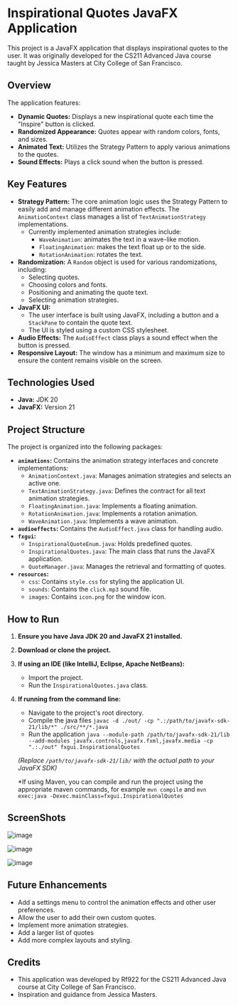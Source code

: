 # Inspirational Quotes JavaFX Application

This project is a JavaFX application that displays inspirational quotes to the user. It was originally developed for the CS211 Advanced Java course taught by Jessica Masters at City College of San Francisco.

## Overview

The application features:

*   **Dynamic Quotes:** Displays a new inspirational quote each time the "Inspire" button is clicked.
*   **Randomized Appearance:** Quotes appear with random colors, fonts, and sizes.
*   **Animated Text:** Utilizes the Strategy Pattern to apply various animations to the quotes.
*   **Sound Effects:** Plays a click sound when the button is pressed.

## Key Features

*   **Strategy Pattern:** The core animation logic uses the Strategy Pattern to easily add and manage different animation effects. The `AnimationContext` class manages a list of `TextAnimationStrategy` implementations. 
    *   Currently implemented animation strategies include:
        *   `WaveAnimation`: animates the text in a wave-like motion.
        *   `FloatingAnimation`: makes the text float up or to the side.
        *   `RotationAnimation`: rotates the text.
*   **Randomization:** A `Random` object is used for various randomizations, including:
    *   Selecting quotes.
    *   Choosing colors and fonts.
    *   Positioning and animating the quote text.
    *   Selecting animation strategies.
*   **JavaFX UI:**
    *   The user interface is built using JavaFX, including a button and a `StackPane` to contain the quote text.
    *   The UI is styled using a custom CSS stylesheet.
*   **Audio Effects:** The `AudioEffect` class plays a sound effect when the button is pressed.
*   **Responsive Layout:** The window has a minimum and maximum size to ensure the content remains visible on the screen.

## Technologies Used

*   **Java:** JDK 20
*   **JavaFX:** Version 21

## Project Structure

The project is organized into the following packages:

*   **`animations`:** Contains the animation strategy interfaces and concrete implementations:
    *   `AnimationContext.java`: Manages animation strategies and selects an active one.
    *   `TextAnimationStrategy.java`: Defines the contract for all text animation strategies.
    *   `FloatingAnimation.java`: Implements a floating animation.
    *   `RotationAnimation.java`: Implements a rotation animation.
    *   `WaveAnimation.java`: Implements a wave animation.
*   **`audioeffects`:** Contains the `AudioEffect.java` class for handling audio.
*   **`fxgui`:**
    *   `InspirationalQuoteEnum.java`: Holds predefined quotes.
    *   `InspirationalQuotes.java`: The main class that runs the JavaFX application.
    *   `QuoteManager.java`: Manages the retrieval and formatting of quotes.
*   **`resources`:**
    *   `css`: Contains `style.css` for styling the application UI.
    *   `sounds`:  Contains the `click.mp3` sound file.
    *   `images`: Contains `icon.png` for the window icon.

## How to Run

1.  **Ensure you have Java JDK 20 and JavaFX 21 installed.**
2.  **Download or clone the project.**
3.  **If using an IDE (like IntelliJ, Eclipse, Apache NetBeans):**
    *   Import the project.
    *   Run the `InspirationalQuotes.java` class.
4.  **If running from the command line:**
    *   Navigate to the project's root directory.
    *   Compile the java files `javac -d ./out/ -cp ".:/path/to/javafx-sdk-21/lib/*" ./src/**/*.java`
    *   Run the application `java --module-path /path/to/javafx-sdk-21/lib --add-modules javafx.controls,javafx.fxml,javafx.media -cp ".:./out" fxgui.InspirationalQuotes`

    *(Replace `/path/to/javafx-sdk-21/lib/` with the actual path to your JavaFX SDK)*
    
    *If using Maven, you can compile and run the project using the appropriate maven commands, for example `mvn compile` and `mvn exec:java -Dexec.mainClass=fxgui.InspirationalQuotes`

## ScreenShots

![image](https://github.com/user-attachments/assets/b134ebc2-76dc-4fa3-932f-d49193323c1a)

![image](https://github.com/user-attachments/assets/4b91f9bb-1515-4836-8bed-376d31545328)

![image](https://github.com/user-attachments/assets/5ccfec9e-a217-470d-9cfc-91fad10c51bc)


## Future Enhancements

*   Add a settings menu to control the animation effects and other user preferences.
*   Allow the user to add their own custom quotes.
*   Implement more animation strategies.
*   Add a larger list of quotes
*   Add more complex layouts and styling.

## Credits

*   This application was developed by Rf922 for the CS211 Advanced Java course at City College of San Francisco.
*   Inspiration and guidance from Jessica Masters.
